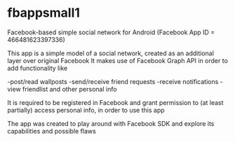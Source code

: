 fbappsmall1
===========

Facebook-based simple social network for Android (Facebook App ID = 466481623397336) 

This app is a simple model of a social network, created as an additional layer over original Facebook
It makes use of Facebook Graph API in order to add functionality like

-post/read wallposts
-send/receive friend requests
-receive notifications
-view friendlist and other personal info

It is required to be registered in Facebook and grant permission to (at least partially) access 
personal info, in order to use this app

The app was created to play around with Facebook SDK and explore its capabilities and possible flaws
